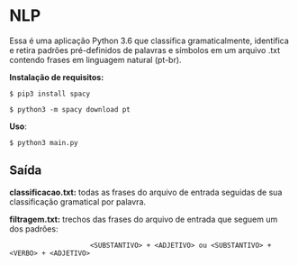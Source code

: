 # NLP
Essa é uma aplicação Python 3.6 que classifica gramaticalmente, identifica e retira padrões pré-definidos de palavras e símbolos em um arquivo .txt contendo frases em linguagem natural (pt-br).

**Instalação de requisitos:** 

    $ pip3 install spacy

    $ python3 -m spacy download pt

**Uso**: 

    $ python3 main.py

## Saída

**classificacao.txt:** todas as frases do arquivo de entrada seguidas de sua classificação gramatical por palavra.

**filtragem.txt:** trechos das frases do arquivo de entrada que seguem um dos padrões: 

                        <SUBSTANTIVO> + <ADJETIVO> ou <SUBSTANTIVO> + <VERBO> + <ADJETIVO>
